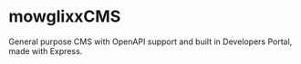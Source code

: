 # mowglixxCMS
 General purpose CMS with OpenAPI support and built in Developers Portal, made with Express.
